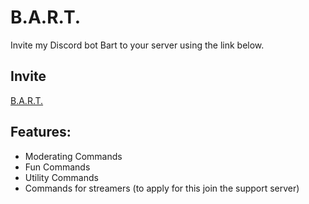 # B.A.R.T.
Invite my Discord bot Bart to your server using the link below.

## Invite
[B.A.R.T.](https://discord.com/api/oauth2/authorize?client_id=787776091204222976&permissions=8&scope=bot)

## Features:
- Moderating Commands
- Fun Commands
- Utility Commands
- Commands for streamers (to apply for this join the support server)
